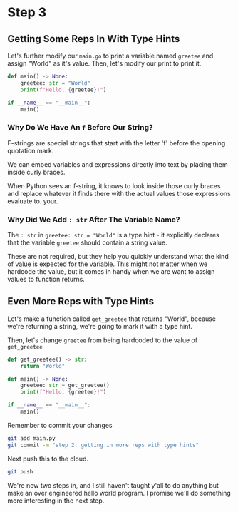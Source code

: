 # Step 3

## Getting Some Reps In With Type Hints

Let's further modify our `main.go` to print a variable named `greetee` and assign "World" as it's value. Then, let's modify our print to print it.

```python
def main() -> None:
    greetee: str = "World"
    print(f"Hello, {greetee}!")

if __name__ == "__main__":
    main()
```

### Why Do We Have An `f` Before Our String?

F-strings are special strings that start with the letter 'f' before the opening quotation mark.

We can embed variables and expressions directly into text by placing them inside curly braces.

When Python sees an f-string, it knows to look inside those curly braces and replace whatever it finds there with the actual values those expressions evaluate to.
your.

### Why Did We Add `: str` After The Variable Name?

The `: str` in `greetee: str = "World"` is a type hint - it explicitly declares that the variable `greetee` should contain a string value.

These are not required, but they help you quickly understand what the kind of value is expected for the variable. This might not matter when we hardcode the value, but it comes in handy when we are want to assign values to function returns.

## Even More Reps with Type Hints

Let's make a function called `get_greetee` that returns "World", because we're returning a string, we're going to mark it with a type hint.

Then, let's change `greetee` from being hardcoded to the value of `get_greetee`

```python
def get_greetee() -> str:
    return "World"

def main() -> None:
    greetee: str = get_greetee()
    print(f"Hello, {greetee}!")

if __name__ == "__main__":
    main()
```

Remember to commit your changes
```bash
git add main.py
git commit -m "step 2: getting in more reps with type hints"
```

Next push this to the cloud.

```bash
git push
```

We're now two steps in, and I still haven't taught y'all to do anything but make an over engineered hello world program. I promise we'll do something more interesting in the next step.
